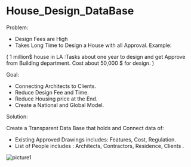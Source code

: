 # House_Design_DataBase



Problem:

-	Design Fees are High
-	Takes Long Time to Design a House with all Approval.
Example:

( 1 million$ house in LA :Tasks about one year to design and get Approve from Building department. Cost about 50,000 $ for design. )
   
Goal:

-	Connecting Architects to Clients.
-	Reduce Design Fee and Time.
-	Reduce Housing price at the End.
-	Create a National and Global Model.

Solution:

Create a Transparent Data Base that holds and Connect data of:
-	Existing Approved Drawings includes: Features, Cost,  Regulation.
-	List of People includes : Architects, Contractors, Residence, Clients .



![picture1](https://cloud.githubusercontent.com/assets/13104724/11320239/ef1eb808-9046-11e5-920a-2699e71cf35a.png)
